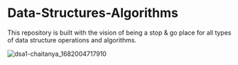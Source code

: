 # Data-Structures-Algorithms
This repository is built with the vision of being a stop &amp; go place for all types of data structure operations and algorithms.

![dsa1-chaitanya_1682004717910](https://user-images.githubusercontent.com/92939434/233416791-2b00c454-05cb-469d-b55c-79fdd7163b06.jpg)
